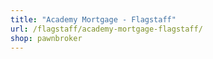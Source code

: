 ```yaml
---
title: "Academy Mortgage - Flagstaff"
url: /flagstaff/academy-mortgage-flagstaff/
shop: pawnbroker
---
```

